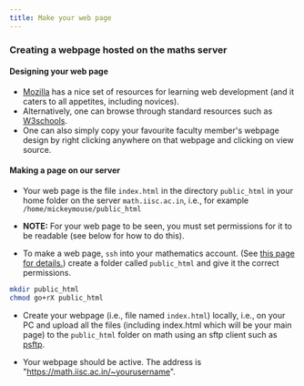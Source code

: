 ```yaml
---
title: Make your web page
---
```

### Creating a webpage hosted on the maths server

#### Designing your web page

* [Mozilla](https://developer.mozilla.org/en-US/docs/Learn) has a nice set of resources for learning web development (and it caters to all appetites, including novices).
* Alternatively, one can browse through standard resources such as [W3schools](https://www.w3schools.com/html/).
* One can also simply copy your favourite faculty member's webpage design by right clicking anywhere on that webpage and clicking on view source.

#### Making a page on our server

* Your web page is the file `index.html` in the directory `public_html` in your home folder on the server `math.iisc.ac.in`, i.e., for example `/home/mickeymouse/public_html`

* __NOTE:__ For your web page to be seen, you must set permissions for it to be readable (see below for how to do this).

* To make a web page, `ssh` into your mathematics account. (See [this page for details.](https://math.iisc.ac.in/sshinfo.html)) create a folder called `public_html` and give it the correct permissions.
```bash
mkdir public_html
chmod go+rX public_html
```

* Create your webpage (i.e., file named `index.html`) locally, i.e., on your PC and upload all the files (including index.html which will be your main page) to the `public_html` folder on math using an sftp client such as [psftp](https://www.chiark.greenend.org.uk/~sgtatham/putty/latest.html).

* Your webpage should be active. The address is "https://math.iisc.ac.in/~yourusername".
